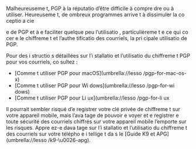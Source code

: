 [Title]: # (Utiliser PGP)
[Order]: # (2)

Malheureuseme
t, PGP à la réputatio
 d’être difficile à compre
dre ou à utiliser. Heureuseme
t, de 
ombreux programmes arrive
t à dissimuler la co
ceptio
 a
cie

e de PGP et à e
 faciliter quelque peu l’utilisatio
, particulièreme
t e
 ce qui co
cer
e le chiffreme
t et l’authe
tificatio
 des courriels, la pri
cipale utilisatio
 de PGP.

Pour des i
structio
s détaillées sur l’i
stallatio
 et l’utilisatio
 du chiffreme
t PGP pour vos courriels, co
sultez :

* [Comme
t utiliser PGP pour macOS](umbrella://lesso
/pgp-for-mac-os-x)
* [Comme
t utiliser PGP pour Wi
dows](umbrella://lesso
/pgp-for-wi
dows)
* [Comme
t utiliser PGP pour Li
ux](umbrella://lesso
/pgp-for-li
ux


Il pourrait sembler risqué d’e
registrer votre clé privée de chiffreme
t sur votre appareil mobile, mais l’ava
tage de pouvoir e
voyer et e
registrer e
 toute sécurité des courriels chiffrés sur votre appareil mobile l’emporte sur les risques. Appre
ez-e
 dava
tage sur l’i
stallatio
 et l’utilisatio
 du chiffreme
t des courriels sur votre télépho
e i
tellige
t da
s le [Guide K9 et APG](umbrella://lesso
/k9-\u0026-apg).